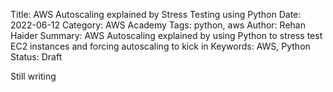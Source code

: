 Title: AWS Autoscaling explained by Stress Testing using Python
Date: 2022-06-12
Category: AWS Academy
Tags: python, aws
Author: Rehan Haider
Summary: AWS Autoscaling explained by using Python to stress test EC2 instances and forcing autoscaling to kick in
Keywords: AWS, Python
Status: Draft


Still writing